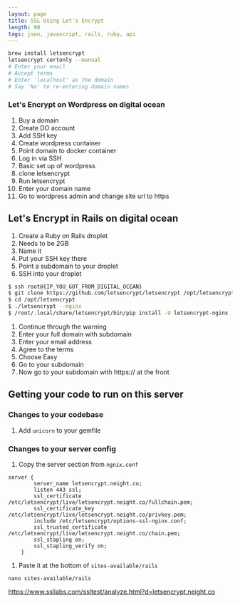 ```yaml
---
layout: page
title: SSL Using Let's Encrypt
length: 90
tags: json, javascript, rails, ruby, api
---
```



```bash
brew install letsencrypt
letsencrypt certonly --manual
# Enter your email
# Accept terms
# Enter 'localhost' as the domain
# Say 'No' to re-entering domain names
```

### Let's Encrypt on Wordpress on digital ocean

1. Buy a domain
1. Create DO account
2. Add SSH key
1. Create wordpress container
2. Point domain to docker container
2. Log in via SSH
3. Basic set up of wordpress
4. clone letsencrypt
5. Run letsencrypt
6. Enter your domain name
7. Go to wordpress admin and change site url to https

## Let's Encrypt in Rails on digital ocean

1. Create a Ruby on Rails droplet
1. Needs to be 2GB
1. Name it
1. Put your SSH key there
1. Point a subdomain to your droplet
1. SSH into your droplet

```bash
$ ssh root@{IP_YOU_GOT_FROM_DIGITAL_OCEAN}
$ git clone https://github.com/letsencrypt/letsencrypt /opt/letsencrypt
$ cd /opt/letsencrypt
$ ./letsencrypt --nginx
$ /root/.local/share/letsencrypt/bin/pip install -U letsencrypt-nginx
```

1. Continue through the warning
1. Enter your full domain with subdomain
1. Enter your email address
1. Agree to the terms
1. Choose Easy
1. Go to your subdomain
1. Now go to your subdomain with https:// at the front


## Getting your code to run on this server

### Changes to your codebase

1. Add `unicorn` to your gemfile

### Changes to your server config

1. Copy the server section from `ngnix.conf`
```
server {
        server_name letsencrypt.neight.co;
        listen 443 ssl;
        ssl_certificate /etc/letsencrypt/live/letsencrypt.neight.co/fullchain.pem;
        ssl_certificate_key /etc/letsencrypt/live/letsencrypt.neight.co/privkey.pem;
        include /etc/letsencrypt/options-ssl-nginx.conf;
        ssl_trusted_certificate /etc/letsencrypt/live/letsencrypt.neight.co/chain.pem;
        ssl_stapling on;
        ssl_stapling_verify on;
    }
```
1. Paste it at the bottom of `sites-available/rails`
```
nano sites-available/rails
```


https://www.ssllabs.com/ssltest/analyze.html?d=letsencrypt.neight.co
